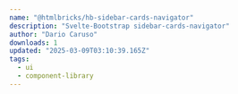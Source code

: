 ```yaml
---
name: "@htmlbricks/hb-sidebar-cards-navigator"
description: "Svelte-Bootstrap sidebar-cards-navigator"
author: "Dario Caruso"
downloads: 1
updated: "2025-03-09T03:10:39.165Z"
tags: 
  - ui
  - component-library
---
```

